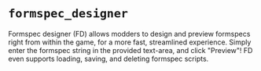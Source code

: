 # `formspec_designer`

Formspec designer (FD) allows modders to design and preview formspecs right from
within the game, for a more fast, streamlined experience. Simply enter the
formspec string in the provided text-area, and click "Preview"! FD even
supports loading, saving, and deleting formspec scripts.
